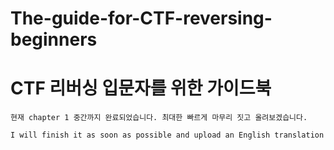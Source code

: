 # The-guide-for-CTF-reversing-beginners   
# CTF 리버싱 입문자를 위한 가이드북   

`현재 chapter 1 중간까지 완료되었습니다. 최대한 빠르게 마무리 짓고 올려보겠습니다.`

`I will finish it as soon as possible and upload an English translation`
